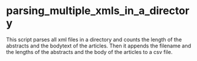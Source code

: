 # parsing_multiple_xmls_in_a_directory

This script parses all xml files in a directory and counts
the length of the abstracts and the bodytext of the articles. 
Then it appends the filename and the lengths of the abstracts 
and the body of the articles to a csv file.
